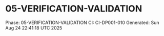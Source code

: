 # 05-VERIFICATION-VALIDATION
Phase: 05-VERIFICATION-VALIDATION
CI: CI-DP001-010
Generated: Sun Aug 24 22:41:18 UTC 2025
